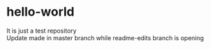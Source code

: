 # hello-world
It is just a test repository <br>
Update made in master branch while readme-edits branch is opening

